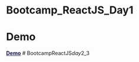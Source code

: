# Bootcamp_ReactJS_Day1

# Demo

<a href="https://bootcamp-react-js-day1.vercel.app/" target="_blank" style="font-weight:700; color:#19194b">Demo</a>
#   B o o t c a m p R e a c t J S _ d a y _ 2 _ 3  
 